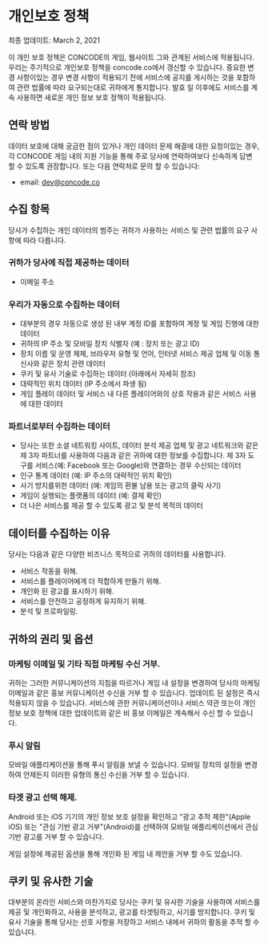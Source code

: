 # 개인보호 정책
 
최종 업데이트: March 2, 2021

이 개인 보호 정책은 CONCODE의 게임, 웹사이트 그와 관계된 서비스에 적용됩니다. 우리는 주기적으로 개인보호 정책을 concode.co에서 갱신할 수 있습니다. 중요한 변경 사항이있는 경우 변경 사항이 적용되기 전에 서비스에 공지를 게시하는 것을 포함하여 관련 법률에 따라 요구되는대로 귀하에게 통지합니다. 발효 일 이후에도 서비스를 계속 사용하면 새로운 개인 정보 보호 정책이 적용됩니다.

## 연락 방법
데이터 보호에 대해 궁금한 점이 있거나 개인 데이터 문제 해결에 대한 요청이있는 경우, 각 CONCODE 게임 내의 지원 기능을 통해 주로 당사에 연락하여보다 신속하게 답변 할 수 있도록 권장합니다. 또는 다음 연락처로 문의 할 수 있습니다:
* email: dev@concode.co

## 수집 항목
당사가 수집하는 개인 데이터의 범주는 귀하가 사용하는 서비스 및 관련 법률의 요구 사항에 따라 다릅니다.

### 귀하가 당사에 직접 제공하는 데이터
* 이메일 주소

### 우리가 자동으로 수집하는 데이터
* 대부분의 경우 자동으로 생성 된 내부 계정 ID를 포함하여 계정 및 게임 진행에 대한 데이터
* 귀하의 IP 주소 및 모바일 장치 식별자 (예 : 장치 또는 광고 ID)
* 장치 이름 및 운영 체제, 브라우저 유형 및 언어, 인터넷 서비스 제공 업체 및 이동 통신사와 같은 장치 관련 데이터
* 쿠키 및 유사 기술로 수집하는 데이터 (아래에서 자세히 참조)
* 대략적인 위치 데이터 (IP 주소에서 파생 됨)
* 게임 플레이 데이터 및 서비스 내 다른 플레이어와의 상호 작용과 같은 서비스 사용에 대한 데이터

### 파트너로부터 수집하는 데이터
* 당사는 또한 소셜 네트워킹 사이트, 데이터 분석 제공 업체 및 광고 네트워크와 같은 제 3자 파트너를 사용하여 다음과 같은 귀하에 대한 정보를 수집합니다.
제 3자 도구를 서비스(예: Facebook 또는 Google)와 연결하는 경우 수신되는 데이터
* 인구 통계 데이터 (예: IP 주소의 대략적인 위치 확인)
* 사기 방지를위한 데이터 (예: 게임의 환불 남용 또는 광고의 클릭 사기)
* 게임이 실행되는 플랫폼의 데이터 (예: 결제 확인)
* 더 나은 서비스를 제공 할 수 있도록 광고 및 분석 목적의 데이터

## 데이터를 수집하는 이유
당사는 다음과 같은 다양한 비즈니스 목적으로 귀하의 데이터를 사용합니다.

* 서비스 작동을 위해.
* 서비스를 플레이어에게 더 적합하게 만들기 위해.
* 개인화 된 광고를 표시하기 위해.
* 서비스를 안전하고 공정하게 유지하기 위해.
* 분석 및 프로파일링.

## 귀하의 권리 및 옵션
### 마케팅 이메일 및 기타 직접 마케팅 수신 거부.
귀하는 그러한 커뮤니케이션의 지침을 따르거나 게임 내 설정을 변경하여 당사의 마케팅 이메일과 같은 홍보 커뮤니케이션 수신을 거부 할 수 있습니다. 업데이트 된 설정은 즉시 적용되지 않을 수 있습니다. 서비스에 관한 커뮤니케이션이나 서비스 약관 또는이 개인 정보 보호 정책에 대한 업데이트와 같은 비 홍보 이메일은 계속해서 수신 할 수 있습니다.

### 푸시 알림
모바일 애플리케이션을 통해 푸시 알림을 보낼 수 있습니다. 모바일 장치의 설정을 변경하여 언제든지 이러한 유형의 통신 수신을 거부 할 수 있습니다.

### 타겟 광고 선택 해제.
Android 또는 iOS 기기의 개인 정보 보호 설정을 확인하고 "광고 추적 제한"(Apple iOS) 또는 "관심 기반 광고 거부"(Android)를 선택하여 모바일 애플리케이션에서 관심 기반 광고를 거부 할 수 있습니다.

게임 설정에 제공된 옵션을 통해 개인화 된 게임 내 제안을 거부 할 수도 있습니다.

## 쿠키 및 유사한 기술
대부분의 온라인 서비스와 마찬가지로 당사는 쿠키 및 유사한 기술을 사용하여 서비스를 제공 및 개인화하고, 사용을 분석하고, 광고를 타겟팅하고, 사기를 방지합니다. 쿠키 및 유사 기술을 통해 당사는 선호 사항을 저장하고 서비스 내에서 귀하의 활동을 추적 할 수 있습니다.